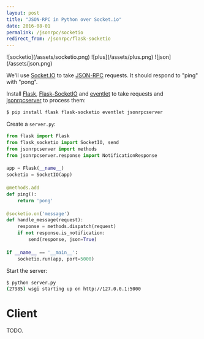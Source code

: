 ```yaml
---
layout: post
title: "JSON-RPC in Python over Socket.io"
date: 2016-08-01
permalink: /jsonrpc/socketio
redirect_from: /jsonrpc/flask-socketio
---
```

<div class="wide-logos" markdown="1">
![socketio](/assets/socketio.png)
![plus](/assets/plus.png)
![json](/assets/json.png)
</div>

We'll use [Socket.IO](http://socket.io/) to take
[JSON-RPC](http://www.jsonrpc.org/) requests. It should respond to "ping" with
"pong".

Install [Flask](http://flask.pocoo.org),
[Flask-SocketIO](https://flask-socketio.readthedocs.org/) and
[eventlet](http://eventlet.net/) to take requests and
[jsonrpcserver](http://jsonrpcserver.readthedocs.io/) to process them:

```sh
$ pip install flask flask-socketio eventlet jsonrpcserver
```
Create a `server.py`:

```python
from flask import Flask
from flask_socketio import SocketIO, send
from jsonrpcserver import methods
from jsonrpcserver.response import NotificationResponse

app = Flask(__name__)
socketio = SocketIO(app)

@methods.add
def ping():
    return 'pong'

@socketio.on('message')
def handle_message(request):
    response = methods.dispatch(request)
    if not response.is_notification:
        send(response, json=True)

if __name__ == '__main__':
    socketio.run(app, port=5000)
```
Start the server:

```sh
$ python server.py
(27985) wsgi starting up on http://127.0.0.1:5000
```

Client
======

TODO.
